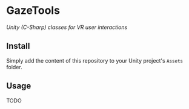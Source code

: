 # GazeTools
_Unity (C-Sharp) classes for VR user interactions_

## Install
Simply add the content of this repository to your Unity project's ```Assets``` folder.

## Usage
TODO
